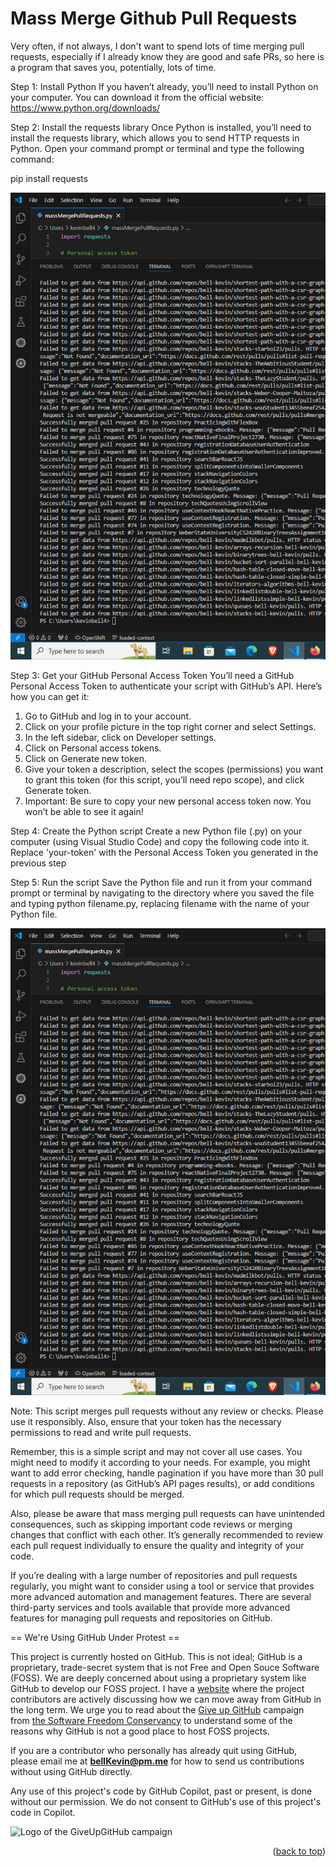 <a name="readme-top"></a>

# Mass Merge Github Pull Requests

Very often, if not always, I don't want to spend lots of time merging pull requests, especially if I already know they are good and safe PRs, so here is a program that saves you, potentially, lots of time.

Step 1: Install Python If you haven’t already, you’ll need to install Python on your computer. You can download it from the official website: https://www.python.org/downloads/

Step 2: Install the requests library Once Python is installed, you’ll need to install the requests library, which allows you to send HTTP requests in Python. Open your command prompt or terminal and type the following command:

pip install requests

![p](https://github.com/bell-kevin/massMergeGithubAllUserRepoPullRequests/blob/main/Capture.PNG)

Step 3: Get your GitHub Personal Access Token You’ll need a GitHub Personal Access Token to authenticate your script with GitHub’s API. Here’s how you can get it:

1. Go to GitHub and log in to your account.
2. Click on your profile picture in the top right corner and select Settings.
3. In the left sidebar, click on Developer settings.
4. Click on Personal access tokens.
5. Click on Generate new token.
6. Give your token a description, select the scopes (permissions) you want to grant this token (for this script, you’ll need repo scope), and click Generate token.
7. Important: Be sure to copy your new personal access token now. You won’t be able to see it again!

Step 4: Create the Python script Create a new Python file (.py) on your computer (using Visual Studio Code) and copy the following code into it. Replace 'your-token' with the Personal Access Token you generated in the previous step 

Step 5: Run the script Save the Python file and run it from your command prompt or terminal by navigating to the directory where you saved the file and typing python filename.py, replacing filename with the name of your Python file.

![p](https://github.com/bell-kevin/massMergeGithubAllUserRepoPullRequests/blob/main/Capture1.PNG)

Note: This script merges pull requests without any review or checks. Please use it responsibly. Also, ensure that your token has the necessary permissions to read and write pull requests.

Remember, this is a simple script and may not cover all use cases. You might need to modify it according to your needs. For example, you might want to add error checking, handle pagination if you have more than 30 pull requests in a repository (as GitHub’s API pages results), or add conditions for which pull requests should be merged.

Also, please be aware that mass merging pull requests can have unintended consequences, such as skipping important code reviews or merging changes that conflict with each other. It’s generally recommended to review each pull request individually to ensure the quality and integrity of your code.

If you’re dealing with a large number of repositories and pull requests regularly, you might want to consider using a tool or service that provides more advanced automation and management features. There are several third-party services and tools available that provide more advanced features for managing pull requests and repositories on GitHub.

== We're Using GitHub Under Protest ==

This project is currently hosted on GitHub.  This is not ideal; GitHub is a
proprietary, trade-secret system that is not Free and Open Souce Software
(FOSS).  We are deeply concerned about using a proprietary system like GitHub
to develop our FOSS project. I have a [website](https://bellKevin.me) where the
project contributors are actively discussing how we can move away from GitHub
in the long term.  We urge you to read about the [Give up GitHub](https://GiveUpGitHub.org) campaign 
from [the Software Freedom Conservancy](https://sfconservancy.org) to understand some of the reasons why GitHub is not 
a good place to host FOSS projects.

If you are a contributor who personally has already quit using GitHub, please
email me at **bellKevin@pm.me** for how to send us contributions without
using GitHub directly.

Any use of this project's code by GitHub Copilot, past or present, is done
without our permission.  We do not consent to GitHub's use of this project's
code in Copilot.

![Logo of the GiveUpGitHub campaign](https://sfconservancy.org/img/GiveUpGitHub.png)

<p align="right">(<a href="#readme-top">back to top</a>)</p>
